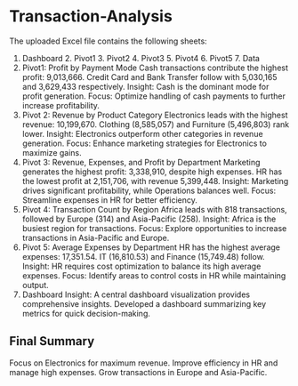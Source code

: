 # Transaction-Analysis

The uploaded Excel file contains the following sheets:
 1. Dashboard 2. Pivot1 3. Pivot2 4. Pivot3 5. Pivot4 6. Pivot5 7. Data
1. Pivot1: Profit by Payment Mode
       Cash transactions contribute the highest profit: 9,013,666.
       Credit Card and Bank Transfer follow with 5,030,165 and 3,629,433 respectively.
       Insight: Cash is the dominant mode for profit generation.
       Focus: Optimize handling of cash payments to further increase profitability.
2. Pivot 2: Revenue by Product Category
       Electronics leads with the highest revenue: 10,199,670.
       Clothing (8,585,057) and Furniture (5,496,803) rank lower.
       Insight: Electronics outperform other categories in revenue generation.
       Focus: Enhance marketing strategies for Electronics to maximize gains.
3. Pivot 3: Revenue, Expenses, and Profit by Department
       Marketing generates the highest profit: 3,338,910, despite high expenses.
       HR has the lowest profit at 2,151,706, with revenue 5,399,448.
       Insight: Marketing drives significant profitability, while Operations balances well.
       Focus: Streamline expenses in HR for better efficiency.
4. Pivot 4: Transaction Count by Region
       Africa leads with 818 transactions, followed by Europe (314) and Asia-Pacific (258).
       Insight: Africa is the busiest region for transactions.
       Focus: Explore opportunities to increase transactions in Asia-Pacific and Europe.
5. Pivot 5: Average Expenses by Department
        HR has the highest average expenses: 17,351.54.
        IT (16,810.53) and Finance (15,749.48) follow.
        Insight: HR requires cost optimization to balance its high average expenses.
        Focus: Identify areas to control costs in HR while maintaining output.
6. Dashboard
       Insight: A central dashboard visualization provides comprehensive insights. Developed a 
       dashboard summarizing key metrics for quick decision-making.
   
## Final Summary
   Focus on Electronics for maximum revenue.
   Improve efficiency in HR and manage high expenses.
   Grow transactions in Europe and Asia-Pacific.
